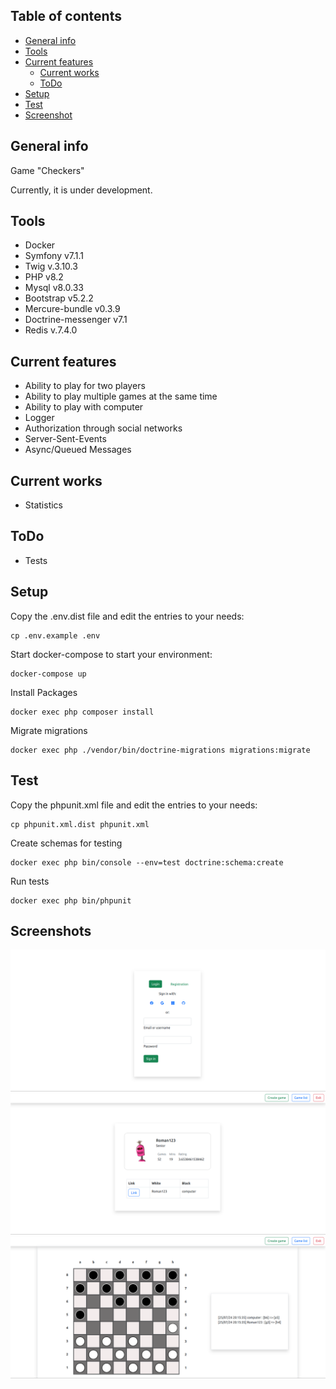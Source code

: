 ## Table of contents

* [General info](#general-info)
* [Tools](#tools)
* [Current features](#current-features)
    - [Current works](#current-works)
    - [ToDo](#todo)
* [Setup](#setup)
* [Test](#test)
* [Screenshot](#screenshots)

## General info

Game "Checkers"

Currently, it is under development.

## Tools

- Docker
- Symfony v7.1.1
- Twig v.3.10.3
- PHP v8.2
- Mysql v8.0.33
- Bootstrap v5.2.2
- Mercure-bundle v0.3.9
- Doctrine-messenger v7.1
- Redis v.7.4.0

## Current features

- Ability to play for two players
- Ability to play multiple games at the same time
- Ability to play with computer
- Logger
- Authorization through social networks
- Server-Sent-Events
- Async/Queued Messages

## Current works

- Statistics

## ToDo

- Tests

## Setup

Copy the .env.dist file and edit the entries to your needs:

```
cp .env.example .env
```

Start docker-compose to start your environment:

```
docker-compose up
```

Install Packages

```
docker exec php composer install
```

Migrate migrations

```
docker exec php ./vendor/bin/doctrine-migrations migrations:migrate
```

## Test

Copy the phpunit.xml file and edit the entries to your needs:

```
cp phpunit.xml.dist phpunit.xml
```

Create schemas for testing

```
docker exec php bin/console --env=test doctrine:schema:create
```

Run tests

```
docker exec php bin/phpunit
```

## Screenshots

![Login](public/pictures/login.png)
![Game_list](public/pictures/game-list.png)
![Game](public/pictures/game.png)